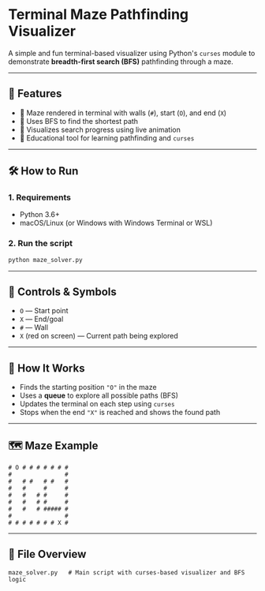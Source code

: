 # Terminal Maze Pathfinding Visualizer

A simple and fun terminal-based visualizer using Python's `curses` module to demonstrate **breadth-first search (BFS)** pathfinding through a maze.

---

## 🎯 Features

- 🧱 Maze rendered in terminal with walls (`#`), start (`O`), and end (`X`)
- 🔎 Uses BFS to find the shortest path
- 🎨 Visualizes search progress using live animation
- 🧠 Educational tool for learning pathfinding and `curses`

---

## 🛠️ How to Run

### 1. Requirements

- Python 3.6+
- macOS/Linux (or Windows with Windows Terminal or WSL)

### 2. Run the script

```bash
python maze_solver.py
````

---

## 🎨 Controls & Symbols

* `O` — Start point
* `X` — End/goal
* `#` — Wall
* `X` (red on screen) — Current path being explored

---

## 🧠 How It Works

* Finds the starting position `"O"` in the maze
* Uses a **queue** to explore all possible paths (BFS)
* Updates the terminal on each step using `curses`
* Stops when the end `"X"` is reached and shows the found path

---

## 🗺️ Maze Example

```text
# O # # # # # # #
#               #
#   # #   # #   #
#   #     #     #
#   #   # #     #
#   #   # #     #
#   #   # ##### #
#               #
# # # # # # # X #
```

---

## 🧩 File Overview

```
maze_solver.py   # Main script with curses-based visualizer and BFS logic
```

